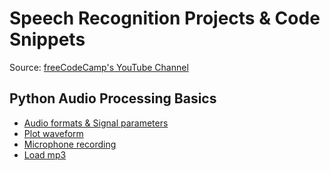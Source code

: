 # Speech Recognition Projects & Code Snippets 

Source: [freeCodeCamp's YouTube Channel](https://www.youtube.com/watch?v=mYUyaKmvu6Y)

## Python Audio Processing Basics
- [Audio formats & Signal parameters](https://github.com/codewithkate/python-speech-recognition-course/blob/main/01-basics/wav_example.py)
- [Plot waveform](https://github.com/codewithkate/python-speech-recognition-course/blob/main/01-basics/plot_audio.py)
- [Microphone recording](https://github.com/codewithkate/python-speech-recognition-course/blob/main/01-basics/record_mic.py)
- [Load mp3](https://github.com/codewithkate/python-speech-recognition-course/blob/main/01-basics/load_mp3.py)
